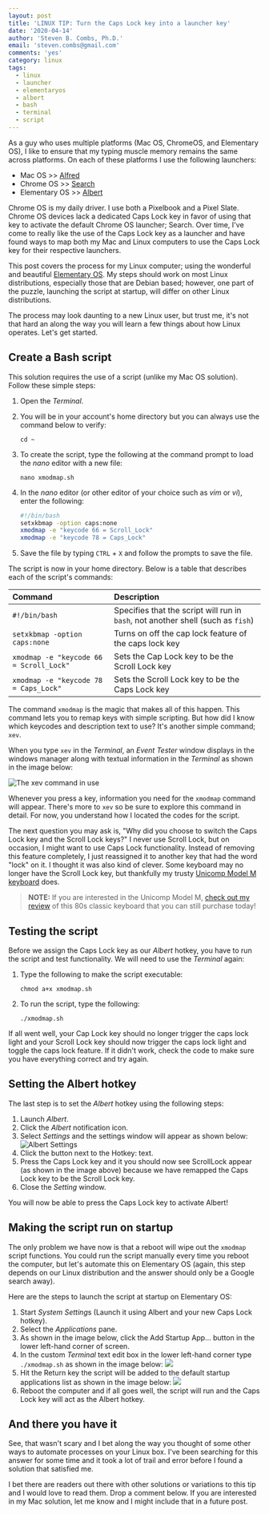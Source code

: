 ```yaml
---
layout: post
title: 'LINUX TIP: Turn the Caps Lock key into a launcher key'
date: '2020-04-14'
author: 'Steven B. Combs, Ph.D.'
email: 'steven.combs@gmail.com'
comments: 'yes'
category: linux
tags:
  - linux
  - launcher
  - elementaryos
  - albert
  - bash
  - terminal
  - script
---
```


As a guy who uses multiple platforms (Mac OS, ChromeOS, and Elementary OS), I like to ensure that my typing muscle memory remains the same across platforms. On each of these platforms I use the following launchers:

* Mac OS >> [Alfred](https://www.alfredapp.com/)
* Chrome OS >> [Search](https://www.google.com/chromebook/howto/search-anything/)
* Elementary OS >> [Albert](https://albertlauncher.github.io/)

Chrome OS is my daily driver. I use both a Pixelbook and a Pixel Slate. Chrome OS devices lack a dedicated Caps Lock key in favor of using that key to activate the default Chrome OS launcher; Search. Over time, I've come to really like the use of the Caps Lock key as a launcher and have found ways to map both my Mac and Linux computers to use the Caps Lock key for their respective launchers.

This post covers the process for my Linux computer; using the wonderful and beautiful [Elementary OS](https://elementary.io/). My steps should work on most Linux distributions, especially those that are Debian based; however, one part of the puzzle, launching the script at startup, will differ on other Linux distributions.

The process may look daunting to a new Linux user, but trust me, it's not that hard an along the way you will learn a few things about how Linux operates. Let's get started.

## Create a Bash script

This solution requires the use of a script (unlike my Mac OS solution). Follow these simple steps:

1. Open the *Terminal*.
2. You will be in your account's home directory but you can always use the command below to verify:

    `cd ~`

3. To create the script, type the following at the command prompt to load the *nano* editor with a new file:

    `nano xmodmap.sh`

4. In the *nano* editor (or other editor of your choice such as *vim* or *vi*), enter the following:

    ```bash
    #!/bin/bash
    setxkbmap -option caps:none
    xmodmap -e "keycode 66 = Scroll_Lock"
    xmodmap -e "keycode 78 = Caps_Lock"
    ```

5. Save the file by typing `CTRL` + `X` and follow the prompts to save the file.

The script is now in your home directory. Below is a table that describes each of the script's commands:

| Command                                 | Description                                                                     |
|:----------------------------------------|:---------------------------------------------------------------------------------|
| `#!/bin/bash`                           | Specifies that the script will run in `bash`, not another shell (such as `fish`) |
| `setxkbmap -option caps:none`           | Turns on off the cap lock feature of the caps lock key                           |
| `xmodmap -e "keycode 66 = Scroll_Lock"` | Sets the Cap Lock key to be the Scroll Lock key                                  |
| `xmodmap -e "keycode 78 = Caps_Lock"`   | Sets the Scroll Lock key to be the Caps Lock key                                 |

The command `xmodmap` is the magic that makes all of this happen. This command lets you to remap keys with simple scripting. But how did I know which keycodes and description text to use? It's another simple command; `xev`.

When you type `xev` in the *Terminal*, an *Event Tester* window displays in the windows manager along with textual information in the *Terminal* as shown in the image below:

![The xev command in use](/images/posts/2020-04-14-capslock-as-launcher/xev-command.png)

Whenever you press a key, information you need for the `xmodmap` command will appear. There's more to `xev` so be sure to explore this command in detail. For now, you understand how I located the codes for the script.

The next question you may ask is, "Why did you choose to switch the Caps Lock key and the Scroll Lock keys?" I never use Scroll Lock, but on occasion, I might want to use Caps Lock functionality. Instead of removing this feature completely, I just reassigned it to another key that had the word "lock" on it. I thought it was also kind of clever. Some keyboard may no longer have the Scroll Lock key, but thankfully my trusty [Unicomp Model M keyboard](https://amzn.to/2K7Wv86) does.

> **NOTE:** If you are interested in the Unicomp Model M, [check out my review](https://www.stevencombs.com/gadgets/2017/07/09/relive-80s-with-unicomp-keyboard.html) of this 80s classic keyboard that you can still purchase today!

## Testing the script

Before we assign the Caps Lock key as our *Albert* hotkey, you have to run the script and test functionality. We will need to use the *Terminal* again:

1. Type the following to make the script executable:

    `chmod a+x xmodmap.sh`

2. To run the script, type the following:

    `./xmodmap.sh`

If all went well, your Cap Lock key should no longer trigger the caps lock light and your Scroll Lock key should now trigger the caps lock light and toggle the caps lock feature. If it didn't work, check the code to make sure you have everything correct and try again.

## Setting the Albert hotkey

The last step is to set the *Albert* hotkey using the following steps:

1. Launch _Albert_.
2. Click the *Albert* notification icon.
3. Select _Settings_ and the settings window will appear as shown below:
    ![Albert Settings](/images/posts/2020-04-14-capslock-as-launcher/albert-settings.png)
4. Click the button next to the Hotkey: text.
5. Press the Caps Lock key and it you should now see ScrollLock appear (as shown in the image above) because we have remapped the Caps Lock key to be the Scroll Lock key.
6. Close the *Setting* window.

You will now be able to press the Caps Lock key to activate Albert!

## Making the script run on startup

The only problem we have now is that a reboot will wipe out the `xmodmap` script functions. You could run the script manually every time you reboot the computer, but let's automate this on Elementary OS (again, this step depends on our Linux distribution and the answer should only be a Google search away).

Here are the steps to launch the script at startup on Elementary OS:

1. Start *System Setting*s (Launch it using Albert and your new Caps Lock hotkey).
2. Select the *Applications* pane.
3. As shown in the image below, click the Add Startup App… button in the lower left-hand corner of screen.
4. In the custom *Terminal* text edit box in the lower left-hand corner type `./xmodmap.sh` as shown in the image below:
    ![](/images/posts/2020-04-14-capslock-as-launcher/xmodmap-script-startup.png)
5. Hit the Return key the script will be added to the default startup applications list as shown in the image below:
    ![](/images/posts/2020-04-14-capslock-as-launcher/settings-application-startup.png)
6. Reboot the computer and if all goes well, the script will run and the Caps Lock key will act as the Albert hotkey.

## And there you have it

See, that wasn't scary and I bet along the way you thought of some other ways to automate processes on your Linux box. I've been searching for this answer for some time and it took a lot of trail and error before I found a solution that satisfied me.

I bet there are readers out there with other solutions or variations to this tip and I would love to read them. Drop a  comment below. If you are interested in my Mac solution, let me know and I might include that in a future post.
